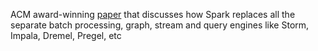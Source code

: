 ACM award-winning [paper](https://oreil.ly/eak-T) that discusses how Spark replaces all the separate batch processing, graph, stream and query engines like Storm, Impala, Dremel, Pregel, etc
